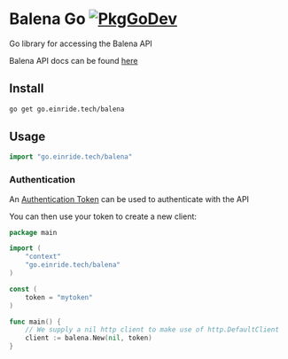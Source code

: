 # Balena Go [![PkgGoDev](https://pkg.go.dev/badge/go.einride.tech/balena)](https://pkg.go.dev/go.einride.tech/balena)

Go library for accessing the Balena API

Balena API docs can be found [here](https://www.balena.io/docs/reference/api/overview/)

## Install

```sh
go get go.einride.tech/balena
```

## Usage

```go
import "go.einride.tech/balena"
```

### Authentication

An [Authentication Token](https://www.balena.io/docs/reference/api/overview/#authentication)
can be used to authenticate with the API

You can then use your token to create a new client:

```go
package main

import (
    "context"
    "go.einride.tech/balena"
)

const (
    token = "mytoken"
)

func main() {
    // We supply a nil http client to make use of http.DefaultClient
    client := balena.New(nil, token)
}
```

